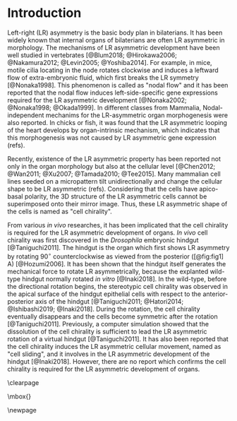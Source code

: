 # Introduction

Left-right (LR) asymmetry is the basic body plan in bilaterians.
It has been widely known that internal organs of bilaterians are often LR asymmetric in morphology.
The mechanisms of LR asymmetric development have been well studied in vertebrates [@Blum2018; @Hirokawa2006; @Nakamura2012; @Levin2005; @Yoshiba2014].
For example, in mice, motile cilia locating in the node rotates clockwise and induces a leftward flow of extra-embryonic fluid, which first breaks the LR symmetry [@Nonaka1998].
This phenomenon is called as "nodal flow" and it has been reported that the nodal flow induces left-side-specific gene expressions required for the LR asymmetric development [@Nonaka2002; @Nonaka1998; @Okada1999].
In different classes from Mammalia, Nodal-independent mechanims for the LR-asymmetric organ morphogenesis were also reported.
In chicks or fish, it was found that the LR asymmetric looping of the heart develops by organ-intrinsic mechanism, which indicates that this morphogenesis was not caused by LR asymmetric gene expression (refs).

Recently, existence of the LR asymmetric property has been reported not only in the organ morphology but also at the cellular level [@Chen2012; @Wan2011; @Xu2007; @Tamada2010; @Tee2015].
Many mammalian cell lines seeded on a micropattern tilt unidirectionally and change the cellular shape to be LR asymmetric (refs).
Considering that the cells have apico-basal polarity, the 3D structure of the LR asymmetric cells cannot be superimposed onto their mirror image.
Thus, these LR asymmetric shape of the cells is named as "cell chirality".

From various *in vivo* researches, it has been implicated that the cell chirality is required for the LR asymmetric development of organs.
*In vivo* cell chirality was first discovered in the *Drosophila* embryonic hindgut [@Taniguchi2011].
The hindgut is the organ which first shows LR asymmetry by rotating $90^{\circ}$ counterclockwise as viewed from the posterior ([@fig:fig1] A) [@Hozumi2006].
It has been shown that the hindgut itself generates the mechanical force to rotate LR asymmetrically, because the explanted wild-type hindgut normally rotated *in vitro* [@Inaki2018].
In the wild-type, before the directional rotation begins, the stereotypic cell chirality was observed in the apical surface of the hindgut epithelial cells with respect to the anterior-posterior axis of the hindgut [@Taniguchi2011; @Hatori2014; @Ishibashi2019; @Inaki2018].
During the rotation, the cell chirality eventually disappears and the cells become symmetric after the rotation [@Taniguchi2011].
Previously, a computer simulation showed that the dissolution of the cell chirality is sufficient to lead the LR asymmetric rotation of a virtual hindgut [@Taniguchi2011].
It has also been reported that the cell chirality induces the LR asymmetric cellular movement, named as "cell sliding", and it involves in the LR asymmetric development of the hindgut [@Inaki2018].
However, there are no report which confirms the cell chirality is required for the LR asymmetric development of organs.

<!--
In addition to cell chirality, various other cellular dynamic mechanisms contribute to the morphological changes of epithelial tissues, such as cell intercalation and cell deformation.
Cell intercalation involves anisotropic cell-boundary remodeling (Bertet et al., 2004).
For example, if cells intercalate in a medial direction, the tissue becomes narrower and elongates along the axis perpendicular to the medial direction (Honda et al., 2008; Tada and Heisenberg, 2012; Uriu et al., 2014).
Polarized cell intercalation is important in convergent extension, which induces morphological changes in early embryogenesis, such as the germband extension in Drosophila and the dorsal mesoderm extension in zebrafish and Xenopus (Bertet et al., 2004; Shih and Keller, 1992).
Convergent extension is also required for organogenesis.
For example, tubular structures, such as the Drosophila trachea and hindgut and the vertebrate kidney and cochlea, elongate by convergent extension.
Cell intercalation also contributes to LR asymmetric morphogenesis.
For example, LR biased junctional remodeling induces the directional rotation of the Drosophila male genitalia (Sato et al., 2015a).
Cell deformation is another mechanism that plays important roles in epithelial morphogenesis.
During gastrulation and neurulation, the apical constriction of epithelial cells is important for invagination and tubular structure formation (Inoue et al., 2016; Munjal and Lecuit, 2014).
Thus, one of these cellular dynamic mechanisms or an as-yet undescribed mechanism might be involved in the cell-chirality-driven hindgut rotation.
-->

\clearpage

\mbox{}

\newpage

<!--
0_metadata/meta0.md
0_metadata/meta1.md
1_abstract.md
2_introduction.md
3_procedures.md
4_results.md
5_discussion.md
6_figs.md
7_references.md
8_supplements.md
-->
